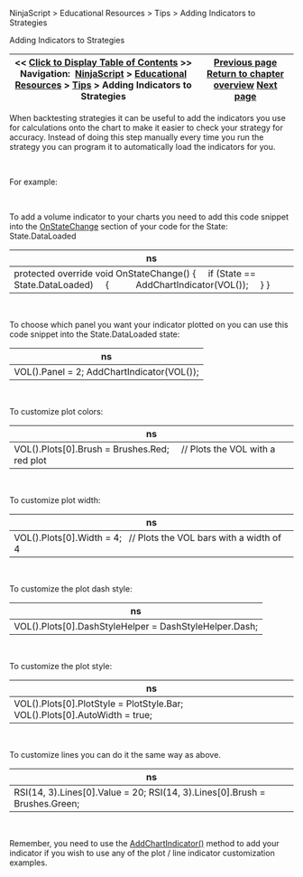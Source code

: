 ﻿


NinjaScript \> Educational Resources \> Tips \> Adding Indicators to Strategies






















Adding Indicators to Strategies







| \<\< [Click to Display Table of Contents](adding_indicators_to_strategie.md) \>\> **Navigation:**     [NinjaScript](ninjascript-1.md) \> [Educational Resources](educational_resources-1.md) \> [Tips](tips-1.md) \> Adding Indicators to Strategies | [Previous page](tips-1.md) [Return to chapter overview](tips-1.md) [Next page](checking_for_null_references-1.md) |
| --- | --- |











When backtesting strategies it can be useful to add the indicators you use for calculations onto the chart to make it easier to check your strategy for accuracy. Instead of doing this step manually every time you run the strategy you can program it to automatically load the indicators for you.


 


For example:


 


To add a volume indicator to your charts you need to add this code snippet into the [OnStateChange](onstatechange-1.md) section of your code for the State: State.DataLoaded




| ns |
| --- |
| protected override void OnStateChange() {      if (State \=\= State.DataLoaded)      {            AddChartIndicator(VOL());      } } |



 


To choose which panel you want your indicator plotted on you can use this code snippet into the State.DataLoaded state:




| ns |
| --- |
| VOL().Panel \= 2; AddChartIndicator(VOL()); |



 


To customize plot colors:




| ns |
| --- |
| VOL().Plots\[0].Brush \= Brushes.Red;     // Plots the VOL with a red plot |



 


To customize plot width:




| ns |
| --- |
| VOL().Plots\[0].Width \= 4;   // Plots the VOL bars with a width of 4 |



 


To customize the plot dash style:




| ns |
| --- |
| VOL().Plots\[0].DashStyleHelper \= DashStyleHelper.Dash; |



 


To customize the plot style:




| ns |
| --- |
| VOL().Plots\[0].PlotStyle \= PlotStyle.Bar; VOL().Plots\[0].AutoWidth \= true; |



 


To customize lines you can do it the same way as above.




| ns |
| --- |
| RSI(14, 3).Lines\[0].Value \= 20; RSI(14, 3).Lines\[0].Brush \= Brushes.Green; |



 


Remember, you need to use the [AddChartIndicator()](addchartindicator-1.md) method to add your indicator if you wish to use any of the plot / line indicator customization examples.








